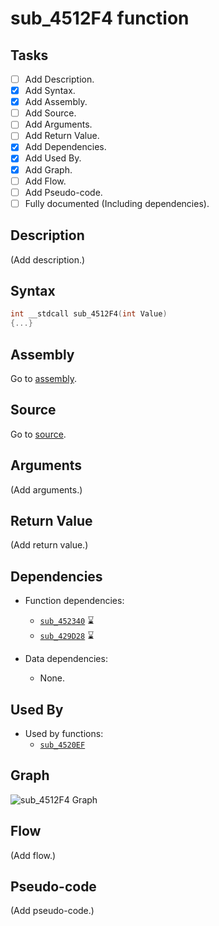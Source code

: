 # sub_4512F4 function

## Tasks

- [ ] Add Description.
- [X] Add Syntax.
- [X] Add Assembly.
- [ ] Add Source.
- [ ] Add Arguments.
- [ ] Add Return Value.
- [X] Add Dependencies.
- [X] Add Used By.
- [X] Add Graph.
- [ ] Add Flow.
- [ ] Add Pseudo-code.
- [ ] Fully documented (Including dependencies).

## Description

(Add description.)

## Syntax

```c
int __stdcall sub_4512F4(int Value)
{...}
```

## Assembly

Go to [assembly](../asm/sub_4512F4.asm).

## Source

Go to [source](../cc/sub_4512F4.cc).

## Arguments

(Add arguments.)

## Return Value

(Add return value.)

## Dependencies

* Function dependencies:
  * [`sub_452340`](sub_452340.md) ⌛
  * [`sub_429D28`](sub_429D28.md) ⌛


* Data dependencies:
  * None.

## Used By

* Used by functions:
  * [`sub_4520EF`](../md/sub_4520EF.md)

## Graph

![sub_4512F4 Graph](../svg/sub_4512F4.svg "sub_4512F4 Graph")

## Flow

(Add flow.)

## Pseudo-code

(Add pseudo-code.)

